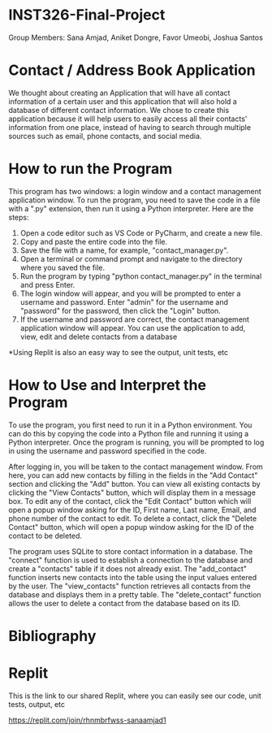 # INST326-Final-Project
Group Members: Sana Amjad, Aniket Dongre, Favor Umeobi, Joshua Santos
# Contact / Address Book Application
We thought about creating an Application that will have all contact information of a certain user and this application that will also hold a database of different contact information. 
We chose to create this application because it will help users to easily access all their contacts' information from one place, instead of having to search through multiple sources such as email, phone contacts, and social media. 

# How to run the Program
This program has two windows: a login window and a contact management application window. To run the program, you need to save the code in a file with a ".py" extension, then run it using a Python interpreter. Here are the steps:

1. Open a code editor such as VS Code or PyCharm, and create a new file.
2. Copy and paste the entire code into the file.
3. Save the file with a name, for example, "contact_manager.py".
4. Open a terminal or command prompt and navigate to the directory where you saved the file.
5. Run the program by typing "python contact_manager.py" in the terminal and press Enter.
6. The login window will appear, and you will be prompted to enter a username and password. Enter "admin" for the username and "password" for the password, then click the "Login" button.
7. If the username and password are correct, the contact management application window will appear. You can use the application to add, view, edit and delete contacts from a database

*Using Replit is also an easy way to see the output, unit tests, etc

# How to Use and Interpret the Program
To use the program, you first need to run it in a Python environment. You can do this by copying the code into a Python file and running it using a Python interpreter. Once the program is running, you will be prompted to log in using the username and password specified in the code.

After logging in, you will be taken to the contact management window. From here, you can add new contacts by filling in the fields in the "Add Contact" section and clicking the "Add" button. You can view all existing contacts by clicking the "View Contacts" button, which will display them in a message box. To edit any of the contact, click the "Edit Contact" button which will open a popup window asking for the ID, First name, Last name, Email, and phone number of the contact to edit. To delete a contact, click the "Delete Contact" button, which will open a popup window asking for the ID of the contact to be deleted.

The program uses SQLite to store contact information in a database. The "connect" function is used to establish a connection to the database and create a "contacts" table if it does not already exist. The "add_contact" function inserts new contacts into the table using the input values entered by the user. The "view_contacts" function retrieves all contacts from the database and displays them in a pretty table. The "delete_contact" function allows the user to delete a contact from the database based on its ID.


# Bibliography 

# Replit
This is the link to our shared Replit, where you can easily see our code, unit tests, output, etc

https://replit.com/join/rhnmbrfwss-sanaamjad1
